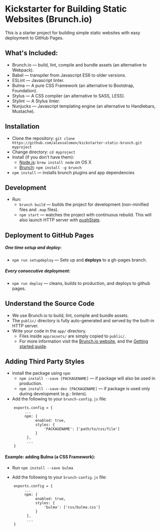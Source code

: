 # Kickstarter for Building Static Websites (Brunch.io)

This is a starter project for building simple static websites with easy deployment to GitHub Pages.

## What's Included:

* Brunch.io — build, lint, compile and bundle assets (an alternative to Webpack).
* Babel — transpiler from Javascript ES6 to older versions.
* ESLint — Javascript linter.
* Bulma — A pure CSS Framework (an alternative to Bootstrap, Foundation).
* Stylus — A CSS compiler (an alternative to SASS, LESS).
* Stylint — A Stylus linter.
* Nunjucks —  Javascript templating engine (an alternative to Handlebars, Mustache).


## Installation

* Clone the repository:
    `git clone https://github.com/alexsalomon/kickstarter-static-brunch.git myproject`
* Change directory:
    `cd myproject`
* Install (if you don't have them):
    * [Node.js](http://nodejs.org): `brew install node` on OS X
    * [Brunch](http://brunch.io): `npm install -g brunch`
* `npm install` — installs brunch plugins and app dependencies

## Development

* Run:
    * `brunch build` — builds the project for development (non-minified files and `.map` files).
    * `npm start` — watches the project with continuous rebuild. This will also launch HTTP server with [pushState](https://developer.mozilla.org/en-US/docs/Web/Guide/API/DOM/Manipulating_the_browser_history).

## Deployment to GitHub Pages

##### One time setup and deploy:

* `npm run setupdeploy` — Sets up and **deploys** to a gh-pages branch.

##### Every consecutive deployment:
* `npm run deploy` — cleans, builds to production, and deploys to github pages.

## Understand the Source Code

* We use Brunch.io to build, lint, compile and bundle assets.  
* The `public/` directory is fully auto-generated and served by the built-in HTTP server. 
* Write your code in the `app/` directory.
    * Files inside `app/assets/` are simply copied to `public/`.
    * For more information visit the [Brunch.io website](http://brunch.io), and the [Getting started guide](https://github.com/brunch/brunch-guide#readme).

## Adding Third Party Styles

* Install the package using `npm`:
    * `npm install --save [PACKAGENAME]` — if package will also be used in production.
    *  `npm install --save-dev [PACKAGENAME]` — if package is used only during development (e.g.: linters).
* Add the following to your `brunch-config.js` file:
```
    exports.config = {
         ...
         npm: {
              enabled: true,
              styles: {
                  'PACKAGENAME': ['path/to/css/file']
              }
          },    
          ...
    }
```

#### Example: adding Bulma (a CSS Framework):

* Run `npm install --save bulma`

* Add the following to your `brunch-config.js` file:
```
    exports.config = {
         ...
         npm: {
              enabled: true,
              styles: {
                  'bulma': ['css/bulma.css']
              }
          },    
          ...
    }
```  

